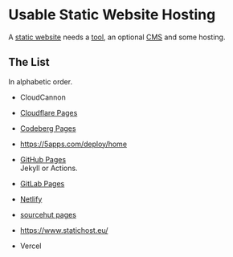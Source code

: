 # Usable Static Website Hosting

A [static website](https://en.wikipedia.org/wiki/Static_web_page) needs a [tool](https://jamstack.org/generators/), an optional [CMS](https://jamstack.org/headless-cms/) and some hosting.

## The List

In alphabetic order.

- CloudCannon

- [Cloudflare Pages](https://pages.cloudflare.com/)

- [Codeberg Pages](https://codeberg.page/)

- https://5apps.com/deploy/home

- [GitHub Pages](https://pages.github.com/) \
  Jekyll or Actions.

- [GitLab Pages](https://docs.gitlab.com/ee/user/project/pages/)

- [Netlify](https://www.netlify.com/)

- [sourcehut pages](https://srht.site/)

- https://www.statichost.eu/

- Vercel
